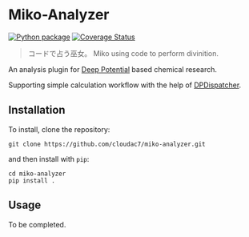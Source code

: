 # Miko-Analyzer

[![Python package](https://github.com/Cloudac7/miko-analyzer/actions/workflows/ci.yml/badge.svg)](https://github.com/Cloudac7/miko-analyzer/actions/workflows/ci.yml)
[![Coverage Status](https://coveralls.io/repos/github/Cloudac7/miko-analyzer/badge.svg?branch=master)](https://coveralls.io/github/Cloudac7/miko-analyzer?branch=master)

> コードで占う巫女。
> Miko using code to perform divinition.

An analysis plugin for [Deep Potential](https://github.com/deepmodeling/deepmd-kit) based chemical research.

Supporting simple calculation workflow with the help of [DPDispatcher](https://github.com/deepmodeling/dpdispatcher).

## Installation

To install, clone the repository:

```
git clone https://github.com/cloudac7/miko-analyzer.git
```

and then install with `pip`:

```
cd miko-analyzer
pip install .
```

## Usage

To be completed.
